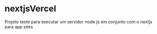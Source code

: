 # nextjsVercel
Projeto teste para executar um servidor node js em conjunto com o nextjs para app sites
